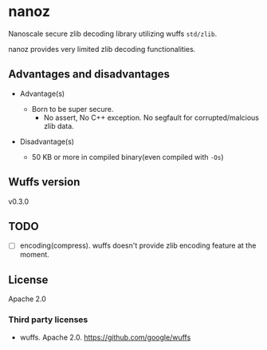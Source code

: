 # nanoz

Nanoscale secure zlib decoding library utilizing wuffs `std/zlib`.

nanoz provides very limited zlib decoding functionalities.


## Advantages and disadvantages

* Advantage(s)
  * Born to be super secure.
    * No assert, No C++ exception. No segfault for corrupted/malcious zlib data.

* Disadvantage(s)
  * 50 KB or more in compiled binary(even compiled with `-Os`)

## Wuffs version

v0.3.0

## TODO

* [ ] encoding(compress). wuffs doesn't provide zlib encoding feature at the moment.

## License

Apache 2.0

### Third party licenses

* wuffs. Apache 2.0. https://github.com/google/wuffs
